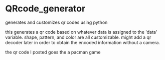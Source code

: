 # QRcode_generator
generates and customizes qr codes using python

this generates a qr code based on whatever data is assigned to the 'data' variable. shape, pattern, and color are all customizable. 
might add a qr decoder later in order to obtain the encoded information without a camera. 

the qr code I posted goes the a pacman game
